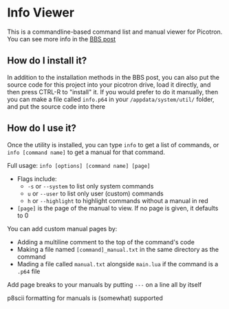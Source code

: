 # Info Viewer
This is a commandline-based command list and manual viewer for Picotron.
You can see more info in the [BBS post](https://www.lexaloffle.com/bbs/?tid=140840)

## How do I install it?
In addition to the installation methods in the BBS post, you can also put the source code for this project into your picotron drive, load it directly, and then press CTRL-R to "install" it.
If you would prefer to do it manually, then you can make a file called `info.p64` in your `/appdata/system/util/` folder, and put the source code into there

## How do I use it?
Once the utility is installed, you can type `info` to get a list of commands, or `info [command name]` to get a manual for that command.

Full usage: `info [options] [command name] [page]`
- Flags include:
    - `-s` or `--system` to list only system commands
    - `u` or `--user` to list only user (custom) commands
    - `h` or `--highlight` to highlight commands without a manual in red
- `[page]` is the page of the manual to view. If no page is given, it defaults to 0


You can add custom manual pages by:
- Adding a multiline comment to the top of the command's code
- Making a file named `[command]_manual.txt` in the same directory as the command
- Mading a file called `manual.txt` alongside `main.lua` if the command is a `.p64` file

Add page breaks to your manuals by putting `---` on a line all by itself

p8scii formatting for manuals is (somewhat) supported
